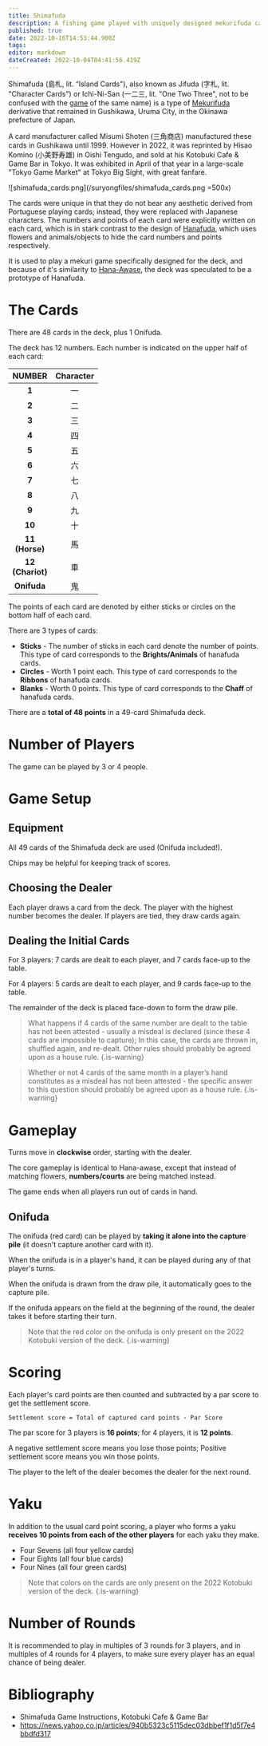 ```yaml
---
title: Shimafuda
description: A fishing game played with uniquely designed mekurifuda cards.
published: true
date: 2022-10-16T14:53:44.900Z
tags: 
editor: markdown
dateCreated: 2022-10-04T04:41:56.419Z
---
```


Shimafuda (島札, lit. “Island Cards"), also known as Jifuda (字札, lit. "Character Cards") or Ichi-Ni-San (一二三, lit. "One Two Three", not to be confused with the [game](/en/hanafuda/games/ichi-ni-san) of the same name) is a type of [Mekurifuda](/en/mekurifuda) derivative that remained in Gushikawa, Uruma City, in the Okinawa prefecture of Japan. 

A card manufacturer called Misumi Shoten (三角商店) manufactured these cards in Gushikawa until 1999. However in 2022, it was reprinted by Hisao Komino (小美野寿雄) in Oishi Tengudo, and sold at his Kotobuki Cafe & Game Bar in Tokyo. It was exhibited in April of that year in a large-scale "Tokyo Game Market" at Tokyo Big Sight, with great fanfare.

![shimafuda_cards.png](/suryongfiles/shimafuda_cards.png =500x)

The cards were unique in that they do not bear any aesthetic derived from Portuguese playing cards; instead, they were replaced with Japanese characters. The numbers and points of each card were explicitly written on each card, which is in stark contrast to the design of [Hanafuda](/en/hanafuda), which uses flowers and animals/objects to hide the card numbers and points respectively.

It is used to play a mekuri game specifically designed for the deck, and because of it's similarity to [Hana-Awase](https://fudawiki.org/en/hanafuda/games/hana-awase), the deck was speculated to be a prototype of Hanafuda.

# The Cards
There are 48 cards in the deck, plus 1 Onifuda.

The deck has 12 numbers. Each number is indicated on the upper half of each card:

| NUMBER | Character |
|:------:|:---:|
| **1** |一|
| **2** |二|
| **3** |三|
| **4**  |四|
| **5**  |五| 
| **6**  |六| 
| **7**  |七|
| **8**  |八| 
| **9**  |九| 
| **10**  |十| 
| **11</br>(Horse)**  |馬| 
| **12</br>(Chariot)**  |車|
| **Onifuda**  |鬼|

The points of each card are denoted by either sticks or circles on the bottom half of each card.

There are 3 types of cards:
- **Sticks** - The number of sticks in each card denote the number of points. This type of card corresponds to the **Brights/Animals** of hanafuda cards.
- **Circles** - Worth 1 point each. This type of card corresponds to the **Ribbons** of hanafuda cards.
- **Blanks** - Worth 0 points. This type of card corresponds to the **Chaff** of hanafuda cards.

There are a **total of 48 points** in a 49-card Shimafuda deck.

# Number of Players
The game can be played by 3 or 4 people.

# Game Setup
## Equipment
All 49 cards of the Shimafuda deck are used (Onifuda included!).

Chips may be helpful for keeping track of scores.

## Choosing the Dealer
Each player draws a card from the deck. The player with the highest number becomes the dealer. If players are tied, they draw cards again.

## Dealing the Initial Cards
For 3 players: 7 cards are dealt to each player, and 7 cards face-up to the table. 

For 4 players: 5 cards are dealt to each player, and 9 cards face-up to the table. 

The remainder of the deck is placed face-down to form the draw pile.

> What happens if 4 cards of the same number are dealt to the table has not been attested - usually a misdeal is declared (since these 4 cards are impossible to capture); In this case, the cards are thrown in, shuffled again, and re-dealt. Other rules should probably be agreed upon as a house rule.
{.is-warning}

> Whether or not 4 cards of the same month in a player’s hand constitutes as a misdeal has not been attested - the specific answer to this question should probably be agreed upon as a house rule.
{.is-warning}

# Gameplay
Turns move in **clockwise** order, starting with the dealer.

The core gameplay is identical to Hana-awase, except that instead of matching flowers, **numbers/courts** are being matched instead.

The game ends when all players run out of cards in hand.

## Onifuda
The onifuda (red card) can be played by **taking it alone into the capture pile** (it doesn't capture another card with it).

When the onifuda is in a player's hand, it can be played during any of that player's turns.

When the onifuda is drawn from the draw pile, it automatically goes to the capture pile.

If the onifuda appears on the field at the beginning of the round, the dealer takes it before starting their turn.

> Note that the red color on the onifuda is only present on the 2022 Kotobuki version of the deck.
{.is-warning}

# Scoring
Each player's card points are then counted and subtracted by a par score to get the settlement score.

`Settlement score = Total of captured card points - Par Score`

The par score for 3 players is **16 points**; for 4 players, it is **12 points**.

A negative settlement score means you lose those points; Positive settlement score means you win those points.

The player to the left of the dealer becomes the dealer for the next round.

# Yaku
In addition to the usual card point scoring, a player who forms a yaku **receives 10 points from each of the other players** for each yaku they make.

- Four Sevens (all four yellow cards)
- Four Eights (all four blue cards)
- Four Nines (all four green cards)

> Note that colors on the cards are only present on the 2022 Kotobuki version of the deck.
{.is-warning}

# Number of Rounds
It is recommended to play in multiples of 3 rounds for 3 players, and in multiples of 4 rounds for 4 players, to make sure every player has an equal chance of being dealer.

# Bibliography

-   Shimafuda Game Instructions, Kotobuki Cafe & Game Bar
-   https://news.yahoo.co.jp/articles/940b5323c5115dec03dbbef1f1d5f7e4bbdfd317